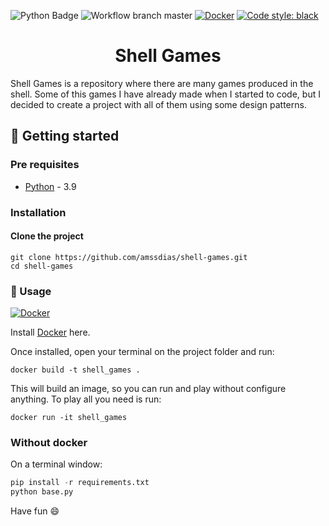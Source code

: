 [python-download]: https://www.python.org/downloads/
[docker-link]: https://docs.docker.com/get-docker/

![Python Badge](https://img.shields.io/badge/Python-3.9-blue?logo=python)
![Workflow branch master](https://github.com/amssdias/shell-games/actions/workflows/testing.yml/badge.svg?branch=master)
[![Docker](https://badgen.net/badge/icon/docker?icon=docker&label)](https://https://docker.com/)
[![Code style: black](https://img.shields.io/badge/code%20style-black-000000.svg)](https://github.com/psf/black)


<h1 align=center>Shell Games</h1>

Shell Games is a repository where there are many games produced in the shell. Some of this games I have already made when I started to code, but I decided to create a project with all of them using some design patterns.


## :hammer: Getting started

### Pre requisites

- [Python][python-download] - 3.9


### Installation

#### Clone the project

```
git clone https://github.com/amssdias/shell-games.git
cd shell-games
```


### :mag_right: Usage

[![Docker](https://i.imgur.com/VyjCJuz.png)](https://www.docker.com/)
<br>

Install [Docker][docker-link] here.

Once installed, open your terminal on the project folder and run:
```
docker build -t shell_games .
```

This will build an image, so you can run and play without configure anything.
To play all you need is run:
```
docker run -it shell_games
```

### Without docker

On a terminal window:
```python
pip install -r requirements.txt
python base.py
```

Have fun :smile:
